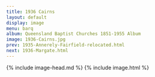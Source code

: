 ```yaml
---
title: 1936 Cairns
layout: default
display: image
menu: barq
album: Queensland Baptist Churches 1851-1955 Album
image: 1936-Cairns.jpg
prev: 1935-Annerely-Fairfield-relocated.html
next: 1936-Margate.html
---
```

{% include image-head.md %}
{% include image.html %}